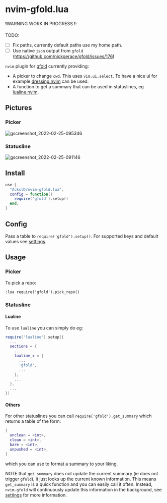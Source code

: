 # nvim-gfold.lua

❗WARNING WORK IN PROGRESS ❗:

TODO:
- [ ] Fix paths, currently default paths use my home path.
- [ ] Use native `json` output from `gfold` (https://github.com/nickgerace/gfold/issues/176)

`nvim` plugin for [gfold](https://github.com/nickgerace/gfold) currently providing:
* A picker to change `cwd`.
  This uses `vim.ui.select`.
  To have a nice ui for example [dressing.nvim](https://github.com/stevearc/dressing.nvim) can be used.
* A function to get a summary that can be used in statuslines, eg [lualine.nvim](https://github.com/nvim-lualine/lualine.nvim).

## Pictures
### Picker

![gscreenshot_2022-02-25-095346](https://user-images.githubusercontent.com/23341710/155687823-947535c8-e271-4e8f-a924-be2b7bc29708.png)

### Statusline

![gscreenshot_2022-02-25-091146](https://user-images.githubusercontent.com/23341710/155687845-1df01712-894d-4d91-bc52-912cfdbbd2ec.png)

## Install
```lua
use {
  "AckslD/nvim-gfold.lua",
  config = function()
    require('gfold').setup()
  end,
}
```

## Config
Pass a table to `require('gfold').setup()`.
For supported keys and default values see [settings](https://github.com/AckslD/nvim-gfold.lua/tree/main/lua/gfold/settings.lua).

## Usage
### Picker
To pick a repo:
```vim
:lua require('gfold').pick_repo()
```

### Statusline
#### Lualine
To use `lualine` you can simply do eg:
```lua
require('lualine').setup({
  ...
  sections = {
    ...
    lualine_x = {
      ...
      'gfold',
      ...
    },
    ...
  },
  ...
})
```

#### Others
For other statuslines you can call `require('gfold').get_summary` which returns a table of the form:
```lua
{
  unclean = <int>,
  clean = <int>,
  bare = <int>,
  unpushed = <int>,
}
```
which you can use to format a summary to your liking.

NOTE that `get_summary` does not update the current summary (ie does not trigger `gfold`), it just looks up the
current known information. This means `get_summary` is a quick function and you can easily call it often.
Instead, `nvim-gfold` will continuously update this information in the background, see [settings](https://github.com/AckslD/nvim-gfold.lua/tree/main/lua/gfold/settings.lua) for more information.
